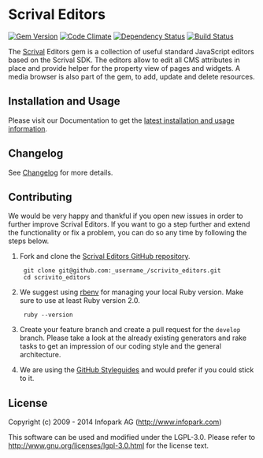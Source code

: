 # Scrival Editors

[![Gem Version](https://badge.fury.io/rb/scrivito_editors.png)](http://badge.fury.io/rb/scrivito_editors)
[![Code Climate](https://codeclimate.com/github/infopark/scrivito_editors.png)](https://codeclimate.com/github/infopark/scrivito_editors)
[![Dependency Status](https://gemnasium.com/infopark/scrivito_editors.png)](https://gemnasium.com/infopark/scrivito_editors)
[![Build Status](https://travis-ci.org/infopark/scrivito_editors.png)](https://travis-ci.org/infopark/scrivito_editors)

The [Scrival](http://scrivito.com) Editors gem is a collection of useful standard
JavaScript editors based on the Scrival SDK. The editors allow to edit all CMS
attributes in place and provide helper for the property view of pages and
widgets. A media browser is also part of the gem, to add, update and delete
resources.

## Installation and Usage

Please visit our Documentation to get the
[latest installation and usage information](https://scrivito.com/editors).


## Changelog

See [Changelog](https://github.com/infopark/scrivito_editors/blob/master/CHANGELOG.md) for more
details.


## Contributing

We would be very happy and thankful if you open new issues in order to further improve Scrival
Editors. If you want to go a step further and extend the functionality or fix a problem, you can
do so any time by following the steps below.

1. Fork and clone the
   [Scrival Editors GitHub repository](https://github.com/infopark/scrivito_editors).

        git clone git@github.com:_username_/scrivito_editors.git
        cd scrivito_editors

2. We suggest using [rbenv](https://github.com/sstephenson/rbenv/) for managing your local Ruby
   version. Make sure to use at least Ruby version 2.0.

        ruby --version

3. Create your feature branch and create a pull request for the `develop` branch. Please take a
   look at the already existing generators and rake tasks to get an impression of our coding style
   and the general architecture.

4. We are using the [GitHub Styleguides](https://github.com/styleguide) and would prefer if you
   could stick to it.


## License
Copyright (c) 2009 - 2014 Infopark AG (http://www.infopark.com)

This software can be used and modified under the LGPL-3.0. Please refer to
http://www.gnu.org/licenses/lgpl-3.0.html for the license text.
